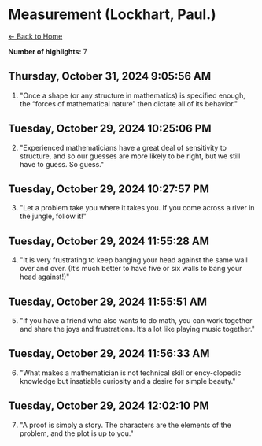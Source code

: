 # Measurement (Lockhart, Paul.)

[← Back to Home](Home)

**Number of highlights:** 7


## Thursday, October 31, 2024 9:05:56 AM

1. "Once a shape (or any structure in mathematics) is specified enough, the “forces of mathematical nature” then dictate all of its behavior."


## Tuesday, October 29, 2024 10:25:06 PM

2. "Experienced mathematicians have a great deal of sensitivity to structure, and so our guesses are more likely to be right, but we still have to guess. So guess."


## Tuesday, October 29, 2024 10:27:57 PM

3. "Let a problem take you where it takes you. If you come across a river in the jungle, follow it!"


## Tuesday, October 29, 2024 11:55:28 AM

4. "It is very frustrating to keep banging your head against the same wall over and over. (It’s much better to have five or six walls to bang your head against!)"


## Tuesday, October 29, 2024 11:55:51 AM

5. "If you have a friend who also wants to do math, you can work together and share the joys and frustrations. It’s a lot like playing music together."


## Tuesday, October 29, 2024 11:56:33 AM

6. "What makes a mathematician is not technical skill or ency-clopedic knowledge but insatiable curiosity and a desire for simple beauty."


## Tuesday, October 29, 2024 12:02:10 PM

7. "A proof is simply a story. The characters are the elements of the problem, and the plot is up to you."


